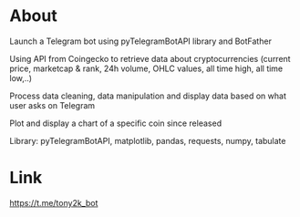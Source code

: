# About

Launch a Telegram bot using pyTelegramBotAPI library and BotFather

Using API from Coingecko to retrieve data about cryptocurrencies (current price, marketcap & rank, 24h volume, OHLC values, all time high, all time low,..) 

Process data cleaning, data manipulation and display data based on what user asks on Telegram

Plot and display a chart of a specific coin since released

Library: pyTelegramBotAPI, matplotlib, pandas, requests, numpy, tabulate

# Link

https://t.me/tony2k_bot
